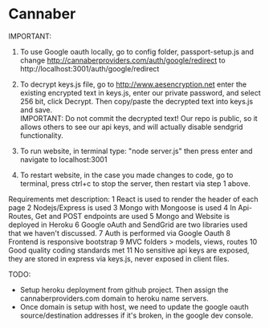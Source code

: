 # Cannaber

IMPORTANT:
1) To use Google oauth locally, go to config folder, passport-setup.js and change http://cannaberproviders.com/auth/google/redirect to http://localhost:3001/auth/google/redirect 
2) To decrypt keys.js file, go to http://www.aesencryption.net enter the existing encrypted text in keys.js, enter our private password, and select 256 bit, click Decrypt.  Then copy/paste the decrypted text into keys.js and save.  
IMPORTANT: Do not commit the decrypted text!  Our repo is public, so it allows others to see our api keys, and will actually disable sendgrid functionality.

1) To run website, in terminal type: "node server.js" then press enter and navigate to localhost:3001
2) To restart website, in the case you made changes to code, go to terminal, press ctrl+c to stop the server, then restart via step 1 above.

Requirements met description:
1 React is used to render the header of each page
2 Nodejs/Express is used
3 Mongo with Mongoose is used
4 In Api-Routes, Get and POST endpoints are used
5 Mongo and Website is deployed in Heroku
6 Google oAuth and SendGrid are two libraries used that we haven't discussed.
7 Auth is performed via Google Oauth
8 Frontend is responsive bootstrap
9 MVC folders > models, views, routes
10 Good quality coding standards met
11 No sensitive api keys are exposed, they are stored in express via keys.js, never exposed in client files.

TODO:
- Setup heroku deployment from github project.  Then assign the cannaberproviders.com domain to heroku name servers.
- Once domain is setup with host, we need to update the google oauth source/destination addresses if it's broken, in the google dev console.